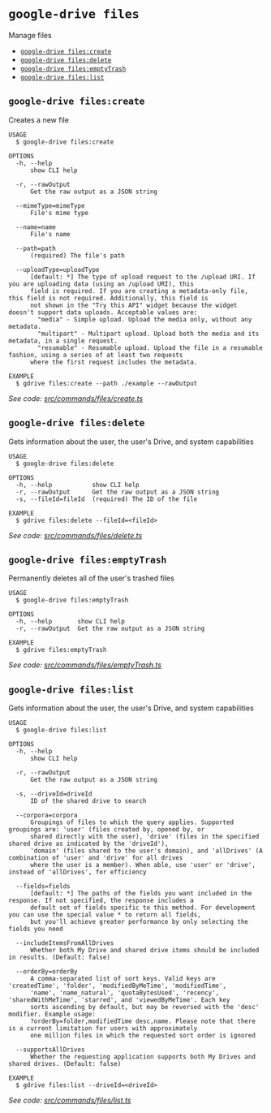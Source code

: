 `google-drive files`
====================

Manage files

* [`google-drive files:create`](#google-drive-filescreate)
* [`google-drive files:delete`](#google-drive-filesdelete)
* [`google-drive files:emptyTrash`](#google-drive-filesemptytrash)
* [`google-drive files:list`](#google-drive-fileslist)

## `google-drive files:create`

Creates a new file

```
USAGE
  $ google-drive files:create

OPTIONS
  -h, --help
      show CLI help

  -r, --rawOutput
      Get the raw output as a JSON string

  --mimeType=mimeType
      File's mime type

  --name=name
      File's name

  --path=path
      (required) The file's path

  --uploadType=uploadType
      [default: *] The type of upload request to the /upload URI. If you are uploading data (using an /upload URI), this 
      field is required. If you are creating a metadata-only file, this field is not required. Additionally, this field is 
      not shown in the "Try this API" widget because the widget doesn't support data uploads. Acceptable values are:
        "media" - Simple upload. Upload the media only, without any metadata. 
        "multipart" - Multipart upload. Upload both the media and its metadata, in a single request.
        "resumable" - Resumable upload. Upload the file in a resumable fashion, using a series of at least two requests 
      where the first request includes the metadata.

EXAMPLE
  $ gdrive files:create --path ./example --rawOutput
```

_See code: [src/commands/files/create.ts](https://github.com/quangvinh2080/google-drive-cli/blob/v0.0.3/src/commands/files/create.ts)_

## `google-drive files:delete`

Gets information about the user, the user's Drive, and system capabilities

```
USAGE
  $ google-drive files:delete

OPTIONS
  -h, --help           show CLI help
  -r, --rawOutput      Get the raw output as a JSON string
  -s, --fileId=fileId  (required) The ID of the file

EXAMPLE
  $ gdrive files:delete --fileId=<fileId>
```

_See code: [src/commands/files/delete.ts](https://github.com/quangvinh2080/google-drive-cli/blob/v0.0.3/src/commands/files/delete.ts)_

## `google-drive files:emptyTrash`

Permanently deletes all of the user's trashed files

```
USAGE
  $ google-drive files:emptyTrash

OPTIONS
  -h, --help       show CLI help
  -r, --rawOutput  Get the raw output as a JSON string

EXAMPLE
  $ gdrive files:emptyTrash
```

_See code: [src/commands/files/emptyTrash.ts](https://github.com/quangvinh2080/google-drive-cli/blob/v0.0.3/src/commands/files/emptyTrash.ts)_

## `google-drive files:list`

Gets information about the user, the user's Drive, and system capabilities

```
USAGE
  $ google-drive files:list

OPTIONS
  -h, --help
      show CLI help

  -r, --rawOutput
      Get the raw output as a JSON string

  -s, --driveId=driveId
      ID of the shared drive to search

  --corpora=corpora
      Groupings of files to which the query applies. Supported groupings are: 'user' (files created by, opened by, or 
      shared directly with the user), 'drive' (files in the specified shared drive as indicated by the 'driveId'), 
      'domain' (files shared to the user's domain), and 'allDrives' (A combination of 'user' and 'drive' for all drives 
      where the user is a member). When able, use 'user' or 'drive', instead of 'allDrives', for efficiency

  --fields=fields
      [default: *] The paths of the fields you want included in the response. If not specified, the response includes a 
      default set of fields specific to this method. For development you can use the special value * to return all fields, 
      but you'll achieve greater performance by only selecting the fields you need

  --includeItemsFromAllDrives
      Whether both My Drive and shared drive items should be included in results. (Default: false)

  --orderBy=orderBy
      A comma-separated list of sort keys. Valid keys are 'createdTime', 'folder', 'modifiedByMeTime', 'modifiedTime', 
      'name', 'name_natural', 'quotaBytesUsed', 'recency', 'sharedWithMeTime', 'starred', and 'viewedByMeTime'. Each key 
      sorts ascending by default, but may be reversed with the 'desc' modifier. Example usage: 
      ?orderBy=folder,modifiedTime desc,name. Please note that there is a current limitation for users with approximately 
      one million files in which the requested sort order is ignored

  --supportsAllDrives
      Whether the requesting application supports both My Drives and shared drives. (Default: false)

EXAMPLE
  $ gdrive files:list --driveId=<driveId>
```

_See code: [src/commands/files/list.ts](https://github.com/quangvinh2080/google-drive-cli/blob/v0.0.3/src/commands/files/list.ts)_
